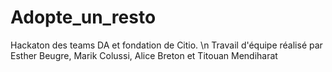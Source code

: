 # Adopte_un_resto
Hackaton des teams DA et fondation de Citio. \n
Travail d'équipe réalisé par Esther Beugre, Marik Colussi, Alice Breton et Titouan Mendiharat
